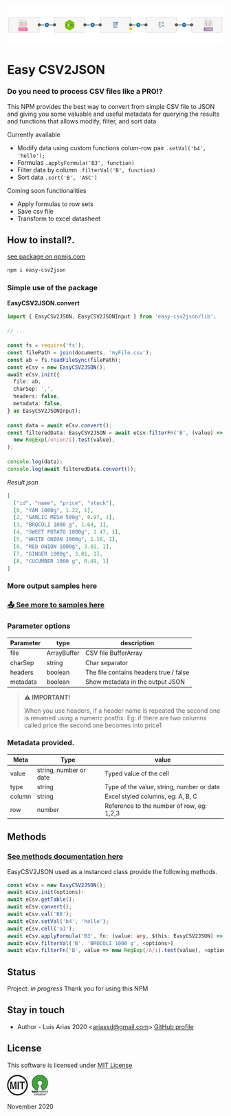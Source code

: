 ![](assets/csv2json.png)

# Easy CSV2JSON

### Do you need to process CSV files like a PRO!?

This NPM provides the best way to convert from simple CSV file to JSON and giving you some valuable and useful metadata for querying the results and functions that allows modify, filter, and sort data.

Currently available

- Modify data using custom functions colum-row pair `.setVal('b4', 'hello');`
- Formulas `.applyFormula('B3', function)`
- Filter data by column `.filterVal('B', function)`
- Sort data `.sort('B', 'ASC')`

Coming soon functionalities

- Apply formulas to row sets
- Save csv file
- Transform to excel datasheet

## How to install?.

[see package on npmjs.com](https://www.npmjs.com/package/easy-csv2json)

```bash
npm i easy-csv2json
```

### Simple use of the package

**EasyCSV2JSON.convert**

```typescript
import { EasyCSV2JSON, EasyCSV2JSONInput } from 'easy-csv2json/lib';

// ...

const fs = require('fs');
const filePath = join(documents, 'myFile.csv');
const ab = fs.readFileSync(filePath);
const eCsv = new EasyCSV2JSON();
await eCsv.init({
  file: ab,
  charSep: ',',
  headers: false,
  metadata: false,
} as EasyCSV2JSONInput);

const data = await eCsv.convert();
const filteredData: EasyCSV2JSON = await eCsv.filterFn('B', (value) =>
  new RegExp(/onion/i).test(value),
);

console.log(data);
console.log(await filteredData.convert());
```

_Result json_

```json
[
  ["id", "name", "price", "stock"],
  [0, "YAM 1000g", 1.22, 1],
  [2, "GARLIC MESH 500g", 0.97, 1],
  [3, "BROCOLI 1000 g", 1.64, 1],
  [4, "SWEET POTATO 1000g", 1.47, 1],
  [5, "WHITE ONION 1000g", 1.16, 1],
  [6, "RED ONION 1000g", 3.01, 1],
  [7, "GINGER 1000g", 3.81, 1],
  [8, "CUCUMBER 1000 g", 0.49, 1]
]
```

### More output samples here

### [📤 See more to samples here](./docs/samples.md)

### Parameter options

| Parameter | type        | description                            |
| --------- | ----------- | -------------------------------------- |
| file      | ArrayBuffer | CSV file BufferArray                   |
| charSep   | string      | Char separator                         |
| headers   | boolean     | The file contains headers true / false |
| metadata  | boolean     | Show metadata in the output JSON       |

> **⚠️ IMPORTANT!**
>
> When you use headers, if a header name is repeated the second one is renamed using a numeric postfix.
> Eg: if there are two columns called price the second one becomes into price1

### Metadata provided.

| Meta   | Type                   | value                                     |
| ------ | ---------------------- | ----------------------------------------- |
| value  | string, number or date | Typed value of the cell                   |
| type   | string                 | Type of the value, string, number or date |
| column | string                 | Excel styled columns, eg: A, B, C         |
| row    | number                 | Reference to the number of row, eg: 1,2,3 |

## Methods

### [See methods documentation here](docs/methods.md)

EasyCSV2JSON used as a instanced class provide the following methods.

```typescript
const eCsv = new EasyCSV2JSON();
await eCsv.init(options):
await eCsv.getTable();
await eCsv.convert();
await eCsv.val('B8');
await eCsv.setVal('b4', 'hello');
await eCsv.cell('a1');
await eCsv.applyFormula('B3', fn: (value: any, $this: EasyCSV2JSON) => Promise<any>)
await eCsv.filterVal('B', 'BROCOLI 1000 g', <options>)
await eCsv.filterFn('B', value => new RegExp(/A/i).test(value), <options>),
```

## Status

Project: _in progress_
Thank you for using this NPM

## Stay in touch

- Author - Luis Arias 2020 <<ariassd@gmail.com>>
  [GitHub profile](https://github.com/ariassd)

## License

This software is licensed under [MIT License](LICENSE)

![](assets/MIT.png) ![](assets/open-source.png)

November 2020
